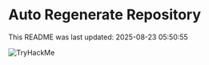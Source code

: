 # Auto Regenerate Repository

This README was last updated: 2025-08-23 05:50:55

 ![TryHackMe](https://tryhackme.com/badge/533634)